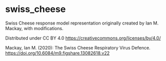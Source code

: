 # swiss_cheese
Swiss Cheese response model representation originally created by Ian M. Mackay, with modifications.

Distributed under CC BY 4.0 https://creativecommons.org/licenses/by/4.0/

Mackay, Ian M. (2020): The Swiss Cheese Respiratory Virus Defence. https://doi.org/10.6084/m9.figshare.13082618.v22 
